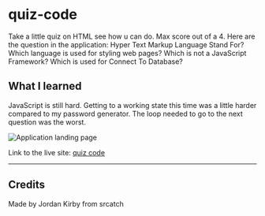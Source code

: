 # quiz-code

Take a little quiz on HTML see how u can do. Max score out of a 4. Here are the question in the application: Hyper Text Markup Language Stand For? Which language is used for styling web pages? Which is not a JavaScript Framework? Which is used for Connect To Database?

## What I learned
JavaScript is still hard. Getting to a working state this time was a little harder compared to my password generator. The loop needed to go to the next question was the worst.

![Application landing page](https://feizhi255.github.io/quiz-code/images/pic_code_quiz.png)

Link to the live site: [quiz code](https://feizhi255.github.io/quiz-code/)

-----
## Credits

Made by Jordan Kirby from srcatch